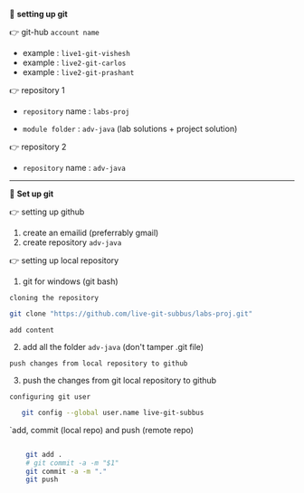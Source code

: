 :beginner: **setting up git**  

:point_right: git-hub `account name`  
- example : `live1-git-vishesh`
- example : `live2-git-carlos`
- example : `live2-git-prashant`

:point_right: repository 1

- `repository` name : `labs-proj`

- `module folder` : `adv-java` (lab solutions + project solution)

:point_right: repository 2
- `repository` name : `adv-java`

---

:beginner: **Set up git**  

:point_right: setting up github  

1. create an emailid (preferrably gmail)
2. create repository `adv-java`

:point_right: setting up local repository

1. git for windows (git bash)

`cloning the repository`
```sh
git clone "https://github.com/live-git-subbus/labs-proj.git"
```

`add content` 

2. add all the folder `adv-java` (don't tamper .git file)

`push changes from local repository to github` 

3. push the changes from git local repository to github

`configuring git user`
```sh
   git config --global user.name live-git-subbus
```
`add, commit (local repo) and push (remote repo)
```sh

    git add .
    # git commit -a -m "$1"
    git commit -a -m "."
    git push
```

